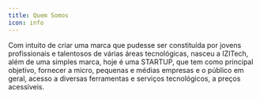 ```yaml
---
title: Quem Somos
icon: info
---
```

Com intuito de criar uma marca que pudesse ser constituída por jovens profissionais e talentosos de várias áreas tecnológicas, nasceu a IZITech, além de uma simples marca, hoje é uma STARTUP, que tem como principal objetivo, fornecer a micro, pequenas e médias empresas e o público em geral, acesso a diversas ferramentas e serviços tecnológicos, a preços acessíveis.
